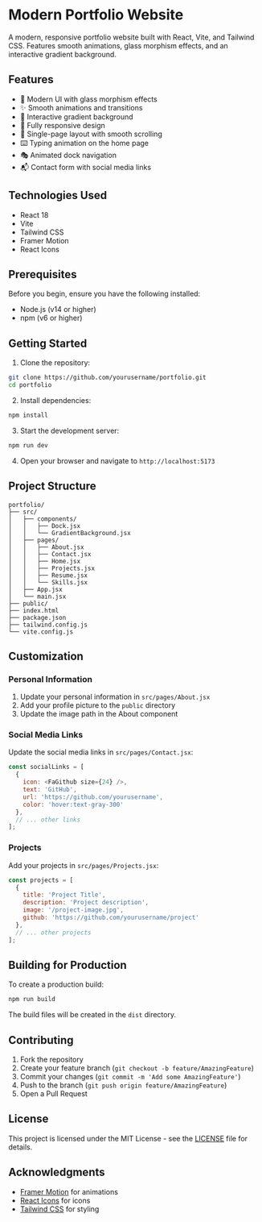 # Modern Portfolio Website

A modern, responsive portfolio website built with React, Vite, and Tailwind CSS. Features smooth animations, glass morphism effects, and an interactive gradient background.

## Features

- 🎨 Modern UI with glass morphism effects
- ✨ Smooth animations and transitions
- 🌊 Interactive gradient background
- 📱 Fully responsive design
- 🎯 Single-page layout with smooth scrolling
- ⌨️ Typing animation on the home page
- 🎭 Animated dock navigation
- 📬 Contact form with social media links

## Technologies Used

- React 18
- Vite
- Tailwind CSS
- Framer Motion
- React Icons

## Prerequisites

Before you begin, ensure you have the following installed:
- Node.js (v14 or higher)
- npm (v6 or higher)

## Getting Started

1. Clone the repository:
```bash
git clone https://github.com/yourusername/portfolio.git
cd portfolio
```

2. Install dependencies:
```bash
npm install
```

3. Start the development server:
```bash
npm run dev
```

4. Open your browser and navigate to `http://localhost:5173`

## Project Structure

```
portfolio/
├── src/
│   ├── components/
│   │   ├── Dock.jsx
│   │   └── GradientBackground.jsx
│   ├── pages/
│   │   ├── About.jsx
│   │   ├── Contact.jsx
│   │   ├── Home.jsx
│   │   ├── Projects.jsx
│   │   ├── Resume.jsx
│   │   └── Skills.jsx
│   ├── App.jsx
│   └── main.jsx
├── public/
├── index.html
├── package.json
├── tailwind.config.js
└── vite.config.js
```

## Customization

### Personal Information
1. Update your personal information in `src/pages/About.jsx`
2. Add your profile picture to the `public` directory
3. Update the image path in the About component

### Social Media Links
Update the social media links in `src/pages/Contact.jsx`:
```javascript
const socialLinks = [
  {
    icon: <FaGithub size={24} />,
    text: 'GitHub',
    url: 'https://github.com/yourusername',
    color: 'hover:text-gray-300'
  },
  // ... other links
];
```

### Projects
Add your projects in `src/pages/Projects.jsx`:
```javascript
const projects = [
  {
    title: 'Project Title',
    description: 'Project description',
    image: '/project-image.jpg',
    github: 'https://github.com/yourusername/project'
  },
  // ... other projects
];
```

## Building for Production

To create a production build:

```bash
npm run build
```

The build files will be created in the `dist` directory.

## Contributing

1. Fork the repository
2. Create your feature branch (`git checkout -b feature/AmazingFeature`)
3. Commit your changes (`git commit -m 'Add some AmazingFeature'`)
4. Push to the branch (`git push origin feature/AmazingFeature`)
5. Open a Pull Request

## License

This project is licensed under the MIT License - see the [LICENSE](LICENSE) file for details.

## Acknowledgments

- [Framer Motion](https://www.framer.com/motion/) for animations
- [React Icons](https://react-icons.github.io/react-icons/) for icons
- [Tailwind CSS](https://tailwindcss.com/) for styling
